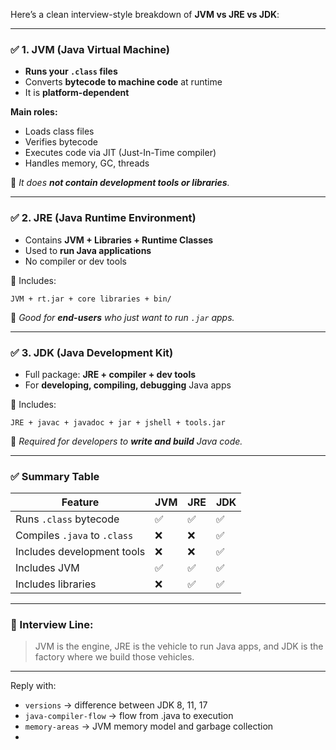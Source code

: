 Here’s a clean interview-style breakdown of **JVM vs JRE vs JDK**:

---

### ✅ **1. JVM (Java Virtual Machine)**

* **Runs your `.class` files**
* Converts **bytecode to machine code** at runtime
* It is **platform-dependent**

**Main roles:**

* Loads class files
* Verifies bytecode
* Executes code via JIT (Just-In-Time compiler)
* Handles memory, GC, threads

📌 *It does **not contain development tools or libraries**.*

---

### ✅ **2. JRE (Java Runtime Environment)**

* Contains **JVM + Libraries + Runtime Classes**
* Used to **run Java applications**
* No compiler or dev tools

🧩 Includes:

```
JVM + rt.jar + core libraries + bin/
```

📌 *Good for **end-users** who just want to run `.jar` apps.*

---

### ✅ **3. JDK (Java Development Kit)**

* Full package: **JRE + compiler + dev tools**
* For **developing, compiling, debugging** Java apps

🧰 Includes:

```
JRE + javac + javadoc + jar + jshell + tools.jar
```

📌 *Required for developers to **write and build** Java code.*

---

### ✅ Summary Table

| Feature                      | JVM | JRE | JDK |
| ---------------------------- | --- | --- | --- |
| Runs `.class` bytecode       | ✅   | ✅   | ✅   |
| Compiles `.java` to `.class` | ❌   | ❌   | ✅   |
| Includes development tools   | ❌   | ❌   | ✅   |
| Includes JVM                 | ✅   | ✅   | ✅   |
| Includes libraries           | ❌   | ✅   | ✅   |

---

### 🎯 Interview Line:

> JVM is the engine, JRE is the vehicle to run Java apps, and JDK is the factory where we build those vehicles.

---

Reply with:

* `versions` → difference between JDK 8, 11, 17
* `java-compiler-flow` → flow from .java to execution
* `memory-areas` → JVM memory model and garbage collection
* 

